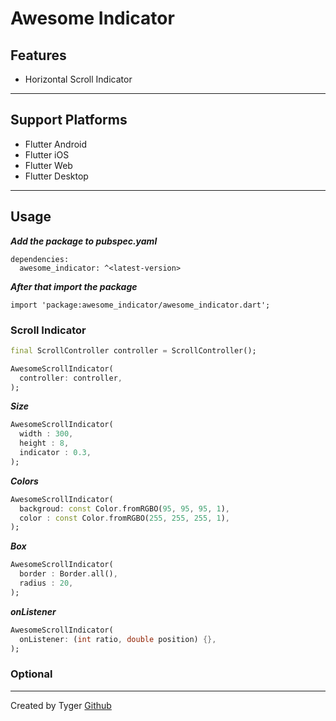 <!--
This README describes the package. If you publish this package to pub.dev,
this README's contents appear on the landing page for your package.

For information about how to write a good package README, see the guide for
[writing package pages](https://dart.dev/guides/libraries/writing-package-pages).

For general information about developing packages, see the Dart guide for
[creating packages](https://dart.dev/guides/libraries/create-library-packages)
and the Flutter guide for
[developing packages and plugins](https://flutter.dev/developing-packages).
-->

# Awesome Indicator

## Features

- Horizontal Scroll Indicator

-----------

## Support Platforms

- Flutter Android
- Flutter iOS
- Flutter Web
- Flutter Desktop

-----

## Usage

**_Add the package to pubspec.yaml_**

```
dependencies:
  awesome_indicator: ^<latest-version>
```

**_After that import the package_**

```
import 'package:awesome_indicator/awesome_indicator.dart';
```

### Scroll Indicator

```dart
final ScrollController controller = ScrollController();

AwesomeScrollIndicator(
  controller: controller,
);
```

**_Size_**

```dart
AwesomeScrollIndicator(
  width : 300,
  height : 8,
  indicator : 0.3,
);
```

**_Colors_**

```dart
AwesomeScrollIndicator(
  backgroud: const Color.fromRGBO(95, 95, 95, 1),
  color : const Color.fromRGBO(255, 255, 255, 1),
);
```

**_Box_**

```dart
AwesomeScrollIndicator(
  border : Border.all(),
  radius : 20,
);
```

**_onListener_**

```dart
AwesomeScrollIndicator(
  onListener: (int ratio, double position) {},
);
```

### Optional



--------

Created by Tyger [Github](https://github.com/boglbbogl)
